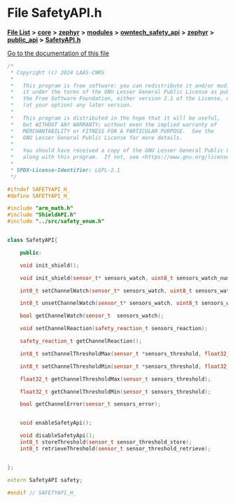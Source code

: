 

# File SafetyAPI.h

[**File List**](files.md) **>** [**core**](dir_771164b9325b04f1442f7a3ffa8ecb89.md) **>** [**zephyr**](dir_09002e7ce91f09aeb040dfd1861a47f4.md) **>** [**modules**](dir_6d0fb8ab814c517e7f155fb837e32f72.md) **>** [**owntech\_safety\_api**](dir_6577260132b49845d494a112d8acd7c7.md) **>** [**zephyr**](dir_2f6071fc869091a6d1e6d7b806fecbf0.md) **>** [**public\_api**](dir_08eec7c34983a0acd3982b6352a40f84.md) **>** [**SafetyAPI.h**](SafetyAPI_8h.md)

[Go to the documentation of this file](SafetyAPI_8h.md)


```C++
/*
 * Copyright (c) 2024 LAAS-CNRS
 *
 *   This program is free software: you can redistribute it and/or modify
 *   it under the terms of the GNU Lesser General Public License as published by
 *   the Free Software Foundation, either version 2.1 of the License, or
 *   (at your option) any later version.
 *
 *   This program is distributed in the hope that it will be useful,
 *   but WITHOUT ANY WARRANTY; without even the implied warranty of
 *   MERCHANTABILITY or FITNESS FOR A PARTICULAR PURPOSE.  See the
 *   GNU Lesser General Public License for more details.
 *
 *   You should have received a copy of the GNU Lesser General Public License
 *   along with this program.  If not, see <https://www.gnu.org/licenses/>.
 *
 * SPDX-License-Identifier: LGPL-2.1
 */

#ifndef SAFETYAPI_H_
#define SAFETYAPI_H_

#include "arm_math.h"
#include "ShieldAPI.h"
#include "../src/safety_enum.h"


class SafetyAPI{

    public:

    void init_shield();

    void init_shield(sensor_t* sensors_watch, uint8_t sensors_watch_number);

    int8_t setChannelWatch(sensor_t* sensors_watch, uint8_t sensors_watch_number);

    int8_t unsetChannelWatch(sensor_t* sensors_watch, uint8_t sensors_watch_number);

    bool getChannelWatch(sensor_t  sensors_watch);

    void setChannelReaction(safety_reaction_t sensors_reaction);

    safety_reaction_t getChannelReaction();

    int8_t setChannelThresholdMax(sensor_t *sensors_threshold, float32_t *threshold_max, uint8_t sensors_threshold_number);

    int8_t setChannelThresholdMin(sensor_t *sensors_threshold, float32_t *threshold_min, uint8_t sensors_threshold_number);

    float32_t getChannelThresholdMax(sensor_t sensors_threshold);

    float32_t getChannelThresholdMin(sensor_t sensors_threshold);

    bool getChannelError(sensor_t sensors_error);


    void enableSafetyApi();

    void disableSafetyApi();
    int8_t storeThreshold(sensor_t sensor_threshold_store);
    int8_t retrieveThreshold(sensor_t sensor_threshold_retrieve);


};

extern SafetyAPI safety;

#endif // SAFETYAPI_H_
```


